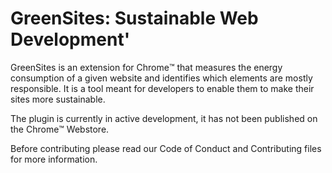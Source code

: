 # GreenSites: Sustainable Web Development'
GreenSites is an extension for Chrome™️ that measures the energy consumption of a given website and identifies which elements are mostly responsible. It is a tool meant for developers to enable them to make their sites more sustainable. 

The plugin is currently in active development, it has not been published on the Chrome™️ Webstore.

Before contributing please read our Code of Conduct and Contributing files for more information. 
